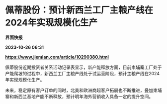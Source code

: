 # 佩蒂股份：预计新西兰工厂主粮产线在2024年实现规模化生产
**界面快报**

**2023-10-26 06:31**

**https://www.jiemian.com/article/10290380.html**

佩蒂股份近期投资者关系活动记录表显示，新产能释放方面，目前柬埔寨工厂处于产能爬坡的过程中，新西兰工厂主粮产线处于试运营阶段，预计主粮产线在2024年实现规模化生产。

未来，稳定原有客户订单的同时，北美和欧洲商超客户拓展也不断推进，叠加柬埔寨和新西兰基地产能不断释放，预计明年海外营销收入具备一定的提升空间。